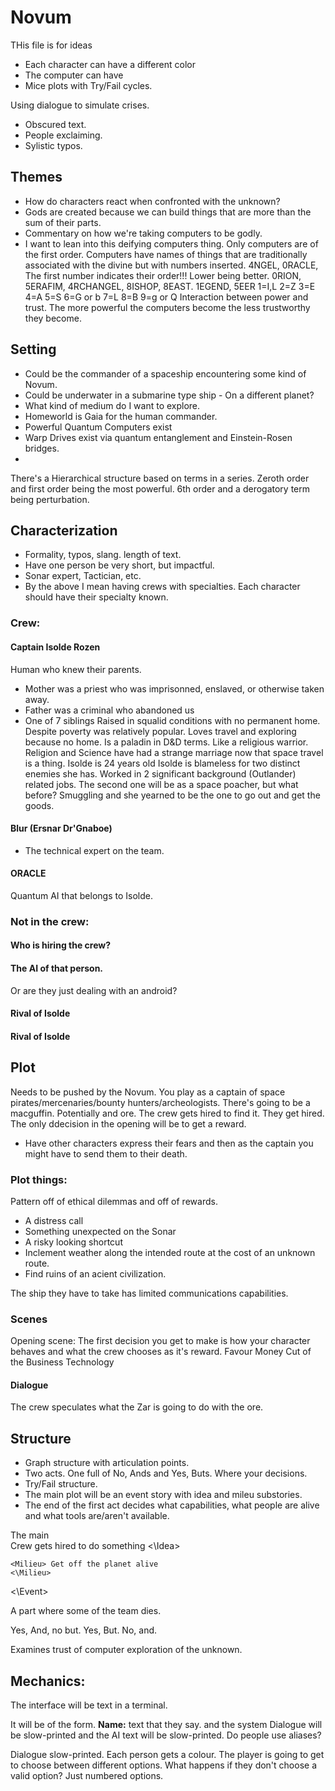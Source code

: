 # Novum
THis file is for ideas

- Each character can have a different color
- The computer can have 
- Mice plots with Try/Fail cycles. 

Using dialogue to simulate crises.
- Obscured text.
- People exclaiming.
- Sylistic typos. 

## Themes
- How do characters react when confronted with the unknown?
- Gods are created because we can build things that are more than the sum of their parts.
- Commentary on how we're taking computers to be godly.
- I want to lean into this deifying computers thing. 
Only computers are of the first order.
Computers have names of things that are traditionally associated with the divine but with numbers inserted.
4NGEL, 0RACLE, 
The first number indicates their order!!! Lower being better.
0RION, 5ERAFIM, 4RCHANGEL, 8ISHOP, 8EAST. 1EGEND,
5EER
1=I,L
2=Z
3=E
4=A
5=S
6=G or b
7=L
8=B
9=g or Q
Interaction between power and trust. The more powerful the computers become the less trustworthy they become. 

## Setting
- Could be the commander of a spaceship encountering some kind of Novum. 
- Could be underwater in a submarine type ship - On a different planet?
- What kind of medium do I want to explore. 
- Homeworld is Gaia for the human commander.
- Powerful Quantum Computers exist
- Warp Drives exist via quantum entanglement and Einstein-Rosen bridges.
- 

There's a Hierarchical structure based on terms in a series. Zeroth order and first order being the most powerful. 6th order and a derogatory term being perturbation.

## Characterization
- Formality, typos, slang. length of text. 
- Have one person be very short, but impactful.
- Sonar expert, Tactician, etc. 
- By the above I mean having crews with specialties. Each character should have their specialty known. 

### Crew:

#### Captain Isolde Rozen
Human who knew their parents.
- Mother was a priest who was imprisonned, enslaved, or otherwise taken away.
- Father was a criminal who abandoned us
- One of 7 siblings
Raised in squalid conditions with no permanent home.
Despite poverty was relatively popular.
Loves travel and exploring because no home.
Is a paladin in D&D terms. Like a religious warrior. Religion and Science have had a strange marriage now that space travel is a thing.
Isolde is 24 years old
Isolde is blameless for two distinct enemies she has.
Worked in 2 significant background (Outlander) related jobs.
The second one will be as a space poacher, but what before?
Smuggling and she yearned to be the one to go out and get the goods.

#### Blur (Ersnar Dr'Gnaboe)
- The technical expert on the team.

#### ORACLE
Quantum AI that belongs to Isolde.  

### Not in the crew:


#### Who is hiring the crew?
#### The AI of that person. 
Or are they just dealing with an android?

#### Rival of Isolde
#### Rival of Isolde



## Plot
Needs to be pushed by the Novum.
You play as a captain of space pirates/mercenaries/bounty hunters/archeologists.
There's going to be a macguffin. Potentially and ore. The crew gets hired to find it.
They get hired. The only ddecision in the opening will be to get a reward. 
- Have other characters express their fears and then as the captain you might have to send them to their death.  

### Plot things:
Pattern off of ethical dilemmas and off of rewards.
- A distress call
- Something unexpected on the Sonar
- A risky looking shortcut
- Inclement weather along the intended route at the cost of an unknown route.
- Find ruins of an acient civilization.

The ship they have to take has limited communications capabilities. 

### Scenes
Opening scene:
The first decision you get to make is how your character behaves and what the crew chooses as it's reward.
Favour
Money
Cut of the Business
Technology

#### Dialogue
The crew speculates what the Zar is going to do with the ore.

## Structure
- Graph structure with articulation points. 
- Two acts. One full of No, Ands and Yes, Buts. Where your decisions. 
- Try/Fail structure. 
- The main plot will be an event story with idea and mileu substories.
- The end of the first act decides what capabilities, what people are alive and what tools are/aren't available.

The main  
<Event> Crew gets hired to do something
    <Idea> 
    <\Idea>

    <Milieu> Get off the planet alive
    <\Milieu> 
<\Event> 

A part where some of the team dies.
 
Yes, And, no but. Yes, But. No, and. 

Examines trust of computer 
exploration of the unknown.

## Mechanics:
The interface will be text in a terminal.

It will be of the form. 
**Name:** text that they say. 
and the system Dialogue will be slow-printed and the AI text will be slow-printed. 
Do people use aliases?

Dialogue slow-printed. 
Each person gets a colour. 
The player is going to get to choose between different options. What happens if they don't choose a valid option?
Just numbered options. 
